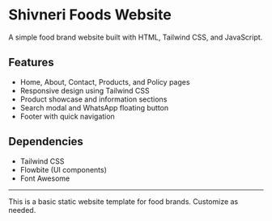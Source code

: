 # Shivneri Foods Website

A simple food brand website built with HTML, Tailwind CSS, and JavaScript.

## Features
- Home, About, Contact, Products, and Policy pages
- Responsive design using Tailwind CSS
- Product showcase and information sections
- Search modal and WhatsApp floating button
- Footer with quick navigation

## Dependencies
- Tailwind CSS
- Flowbite (UI components)
- Font Awesome

---
This is a basic static website template for food brands. Customize as needed.

